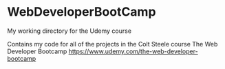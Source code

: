 # WebDeveloperBootCamp
My working directory for the Udemy course

Contains my code for all of the projects in the Colt Steele course The Web Developer Bootcamp
https://www.udemy.com/the-web-developer-bootcamp
